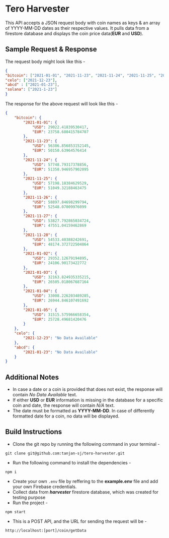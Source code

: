 # Tero Harvester

This API accepts a JSON request body with coin names as keys & an array of YYYY-MM-DD dates as their respective values. It pulls data from a firestore database and displays the coin price data(**EUR** and **USD**).

## Sample Request & Response

The request body might look like this -
```json
{
"bitcoin": ["2021-01-01", "2021-11-23", "2021-11-24", "2021-11-25", "2021-11-26", "2021-11-27", "2021-11-28", "2021-01-02", "2021-01-03", "2021-01-04", "2021-01-05"],
"celo": ["2021-12-23"],
"abcd" : ["2021-01-23"],
"solana": ["2021-1-23"]
}
```

The response for the above request will look like this -
```json
{
    "bitcoin": {
        "2021-01-01": {
            "USD": 29022.41839530417,
            "EUR": 23758.680415784707
        },
        "2021-11-23": {
            "USD": 56386.856853152145,
            "EUR": 50150.63964576414
        },
        "2021-11-24": {
            "USD": 57748.79317378856,
            "EUR": 51358.946957902095
        },
        "2021-11-25": {
            "USD": 57198.18384629529,
            "EUR": 51049.32188463475
        },
        "2021-11-26": {
            "USD": 58897.84698299794,
            "EUR": 52548.07009976099
        },
        "2021-11-27": {
            "USD": 53827.792865034724,
            "EUR": 47551.04159462869
        },
        "2021-11-28": {
            "USD": 54533.40388242691,
            "EUR": 48174.372722504864
        },
        "2021-01-02": {
            "USD": 29352.12679194895,
            "EUR": 24106.90173422772
        },
        "2021-01-03": {
            "USD": 32163.824935335215,
            "EUR": 26505.018067687164
        },
        "2021-01-04": {
            "USD": 33008.226203489285,
            "EUR": 26944.846107491692
        },
        "2021-01-05": {
            "USD": 31515.575966658354,
            "EUR": 25728.49681420476
        }
    },
    "celo": {
        "2021-12-23": "No Data Available"
    },
    "abcd": {
        "2021-01-23": "No Data Available"
    }
}
```

## Additional Notes

- In case a date or a coin is provided that does not exist, the response will contain *No Data Available* text.
- If either **USD** or **EUR** information is missing in the database for a specific coin and date, the response will contain *N/A* text.
- The date must be formatted as **YYYY-MM-DD**. In case of differently formatted date for a coin, no data will be displayed.


## Build Instructions

- Clone the git repo by running the following command in your terminal - 
```
git clone git@github.com:tanjan-sj/tero-harvester.git
```
- Run the following command to install the dependencies -
```
npm i
```
- Create your own `.env` file by reffering to the **example.env** file and add your own Firebase credentials. 
- Collect data from ***harvester*** firestore database, which was created for testing purpose
- Run the project -
```
npm start
```
- This is a POST API, and the URL for sending the request will be -
```
http://localhost:[port]/coin/getData
```

